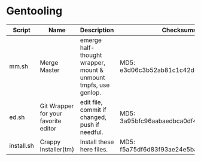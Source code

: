 # Gentooling
Script | Name | Description | Checksums
------ | ---- | ----------- | ---------
mm.sh | Merge Master | emerge half-thought wrapper, mount & unmount tmpfs, use genlop. | MD5: e3d06c3b52ab81c1c42d7b76e09f5026 
ed.sh | Git Wrapper for your favorite editor | edit file, commit if changed, push if needful. | MD5: 3a95bfc96aabaedbca0df4aa7b71587f
install.sh | Crappy Installer(tm) | Install these here files. | MD5: f5a75df6d83f93ae24e5ba397cbcac13
